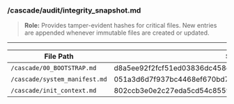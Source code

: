 <!-- @meta {
  "fileType": "append-only",
  "subtype": "integritySnapshot",
  "purpose": "Ledger of SHA-256 hashes for immutable and protected files.",
  "editPolicy": "appendOnly",
  "routeScope": "global"
} -->

### /cascade/audit/integrity_snapshot.md

> **Role:** Provides tamper-evident hashes for critical files.
> New entries are appended whenever immutable files are created or updated.

---

| File Path | SHA-256 Hash |
|-----------|--------------|
| `/cascade/00_BOOTSTRAP.md` | d8a5ee92f2fcf51ed03836dc458c1b44ec6cb0c1ee69c92de7ee26652960fe3f |
| `/cascade/system_manifest.md` | 051a3d6d7f937bc4468ef670bd720cdb941253d2d07dc8fc1784f3895d10c9eb |
| `/cascade/init_context.md` | 802ccb3e0e2c27eda5cd54c855946e97ef9b79918761db32b2fe0237b6261eda |


